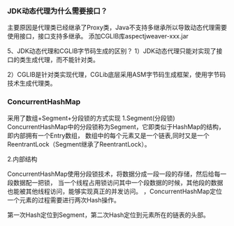 ### JDK动态代理为什么需要接口？
主要原因是代理类已经继承了Proxy类，Java不支持多继承所以导致动态代理需要使用接口，接口支持多继承。
添加CGLIB库aspectjweaver-xxx.jar

5、JDK动态代理和CGLIB字节码生成的区别？
1）JDK动态代理只能对实现了接口的类生成代理，而不能针对类。

2）CGLIB是针对类实现代理，CGLib底层采用ASM字节码生成框架，使用字节码技术生成代理类。

### ConcurrentHashMap
采用了数组+Segment+分段锁的方式实现
1.Segment(分段锁)
ConcurrentHashMap中的分段锁称为Segment，它即类似于HashMap的结构，即内部拥有一个Entry数组，
数组中的每个元素又是一个链表,同时又是一个ReentrantLock（Segment继承了ReentrantLock）。

2.内部结构

ConcurrentHashMap使用分段锁技术，将数据分成一段一段的存储，然后给每一段数据配一把锁，
当一个线程占用锁访问其中一个段数据的时候，其他段的数据也能被其他线程访问，能够实现真正的并发访问。
，ConcurrentHashMap定位一个元素的过程需要进行两次Hash操作。

第一次Hash定位到Segment，第二次Hash定位到元素所在的链表的头部。